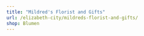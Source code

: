 ```yaml
---
title: "Mildred's Florist and Gifts"
url: /elizabeth-city/mildreds-florist-and-gifts/
shop: Blumen
---
```

